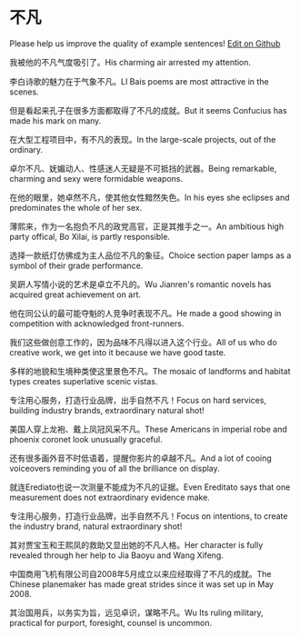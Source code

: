 # 不凡

Please help us improve the quality of example sentences! [Edit on Github](https://github.com/jiyushe/jiyu-example-sentence-source/blob/main/chinese/bufan.md)

<p><span class="chinese">我被他的不凡气度吸引了。</span><span class="english">His charming air arrested my attention.</span></p>

<p><span class="chinese">李白诗歌的魅力在于气象不凡。</span><span class="english">LI Bais poems are most attractive in the scenes.</span></p>

<p><span class="chinese">但是看起来孔子在很多方面都取得了不凡的成就。</span><span class="english">But it seems Confucius has made his mark on many.</span></p>

<p><span class="chinese">在大型工程项目中，有不凡的表现。</span><span class="english">In the large-scale projects, out of the ordinary.</span></p>

<p><span class="chinese">卓尔不凡、妩媚动人、性感迷人无疑是不可抵挡的武器。</span><span class="english">Being remarkable, charming and sexy were formidable weapons.</span></p>

<p><span class="chinese">在他的眼里，她卓然不凡，使其他女性黯然失色。</span><span class="english">In his eyes she eclipses and predominates the whole of her sex.</span></p>

<p><span class="chinese">薄熙来，作为一名抱负不凡的政党高官，正是其推手之一。</span><span class="english">An ambitious high party offical, Bo Xilai, is partly responsible.</span></p>

<p><span class="chinese">选择一款纸灯仿佛成为主人品位不凡的象征。</span><span class="english">Choice section paper lamps as a symbol of their grade performance.</span></p>

<p><span class="chinese">吴趼人写情小说的艺术是卓立不凡的。</span><span class="english">Wu Jianren's romantic novels has acquired great achievement on art.</span></p>

<p><span class="chinese">他在同公认的最可能夺魁的人竞争时表现不凡。</span><span class="english">He made a good showing in competition with acknowledged front-runners.</span></p>

<p><span class="chinese">我们这些做创意工作的，因为品味不凡得以进入这个行业。</span><span class="english">All of us who do creative work, we get into it because we have good taste.</span></p>

<p><span class="chinese">多样的地貌和生境种类使这里景色不凡。</span><span class="english">The mosaic of landforms and habitat types creates superlative scenic vistas.</span></p>

<p><span class="chinese">专注用心服务，打造行业品牌，出手自然不凡！</span><span class="english">Focus on hard services, building industry brands, extraordinary natural shot!</span></p>

<p><span class="chinese">美国人穿上龙袍、戴上凤冠风采不凡。</span><span class="english">These Americans in imperial robe and phoenix coronet look unusually graceful.</span></p>

<p><span class="chinese">还有很多画外音不时低语着，提醒你影片的卓越不凡。</span><span class="english">And a lot of cooing voiceovers reminding you of all the brilliance on display.</span></p>

<p><span class="chinese">就连Erediato也说一次测量不能成为不凡的证据。</span><span class="english">Even Ereditato says that one measurement does not extraordinary evidence make.</span></p>

<p><span class="chinese">专注用心服务，打造行业品牌，出手自然不凡！</span><span class="english">Focus on intentions, to create the industry brand, natural extraordinary shot!</span></p>

<p><span class="chinese">其对贾宝玉和王熙凤的救助又显出她的不凡人格。</span><span class="english">Her character is fully revealed through her help to Jia Baoyu and Wang Xifeng.</span></p>

<p><span class="chinese">中国商用飞机有限公司自2008年5月成立以来应经取得了不凡的成就。</span><span class="english">The Chinese planemaker has made great strides since it was set up in May 2008.</span></p>

<p><span class="chinese">其治国用兵，以务实为旨，远见卓识，谋略不凡。</span><span class="english">Wu Its ruling military, practical for purport, foresight, counsel is uncommon.</span></p>

